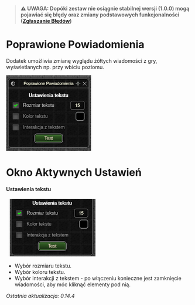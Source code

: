 > **⚠️ UWAGA: Dopóki zestaw nie osiągnie stabilnej wersji (1.0.0) mogą pojawiać się błędy oraz zmiany podstawowych funkcjonalności ([Zgłaszanie Błędów](../../download.md#zgłaszanie-błędów))**
# Poprawione Powiadomienia
Dodatek umożliwia zmianę wyglądu żółtych wiadomości z gry, wyświetlanych np. przy wbiciu poziomu.

![Okna Dodatku](images/windows.png)

# Okno Aktywnych Ustawień

#### Ustawienia tekstu
<p><img src="images/text-settings.png" class="right" style="padding-left: 10px;" alt="Ustawienia tekstu" /></p>

* Wybór rozmiaru tekstu.
* Wybór koloru tekstu.
* Wybór interakcji z tekstem - po włączeniu konieczne jest zamknięcie wiadomości, aby móc kliknąć elementy pod nią.

*Ostatnia aktualizacja: 0.14.4*